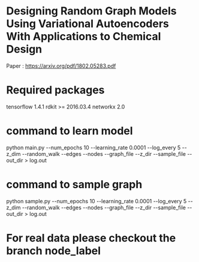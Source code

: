 # Designing Random Graph Models Using Variational Autoencoders With Applications to Chemical Design
Paper : https://arxiv.org/pdf/1802.05283.pdf

# Required packages
tensorflow 1.4.1
rdkit >= 2016.03.4
networkx 2.0

# command to learn model

python main.py --num_epochs 10 --learning_rate 0.0001 --log_every 5 --z_dim <z> --random_walk <k> --edges <e> --nodes <n> --graph_file <graph> --z_dir <zspace> --sample_file <sample> --out_dir <outputfile> >  log.out

# command to sample graph

python sample.py --num_epochs 10 --learning_rate 0.0001 --log_every 5 --z_dim <z> --random_walk <k> --edges <e> --nodes <n> --graph_file <graph> --z_dir <zspace> --sample_file <sample> --out_dir <outputfile> > log.out



# For real data please checkout the branch node_label
